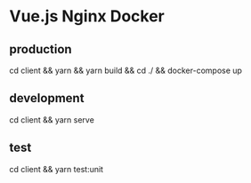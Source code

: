 # Vue.js Nginx Docker

## production
cd client && yarn && yarn build &&
cd ./ && docker-compose up

## development
cd client && yarn serve

## test
cd client && yarn test:unit
